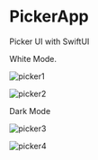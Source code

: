 # PickerApp
Picker UI with SwiftUI

White Mode.

![picker1](https://user-images.githubusercontent.com/91268094/187841480-814651df-21c0-44f1-a2c9-5c787b56aef8.png)

![picker2](https://user-images.githubusercontent.com/91268094/187841652-cafeadac-ffb4-4455-a54d-48e5ae269968.png)

Dark Mode

![picker3](https://user-images.githubusercontent.com/91268094/187842246-8eb790f0-b639-466c-ade6-36b697aad026.png)

![picker4](https://user-images.githubusercontent.com/91268094/187842658-1160725f-eef8-40a9-bde3-3158be7d2150.png)


